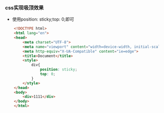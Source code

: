<!--
 * @Author: your name
 * @Date: 2020-01-21 15:11:05
 * @LastEditTime : 2020-01-21 15:13:49
 * @LastEditors  : Please set LastEditors
 * @Description: In User Settings Edit
 * @FilePath: /fe_blog/css/03/README.md
 -->
### css实现吸顶效果
+ 使用position: sticky;top: 0;即可
```html
    <!DOCTYPE html>
    <html lang="en">
    <head>
        <meta charset="UTF-8">
        <meta name="viewport" content="width=device-width, initial-scale=1.0">
        <meta http-equiv="X-UA-Compatible" content="ie=edge">
        <title>Document</title>
        <style>
            div{
                position: sticky;
                top: 0;
            }
        </style>
    </head>
    <body>
        <div>1111</div>
    </body>
    </html>
```